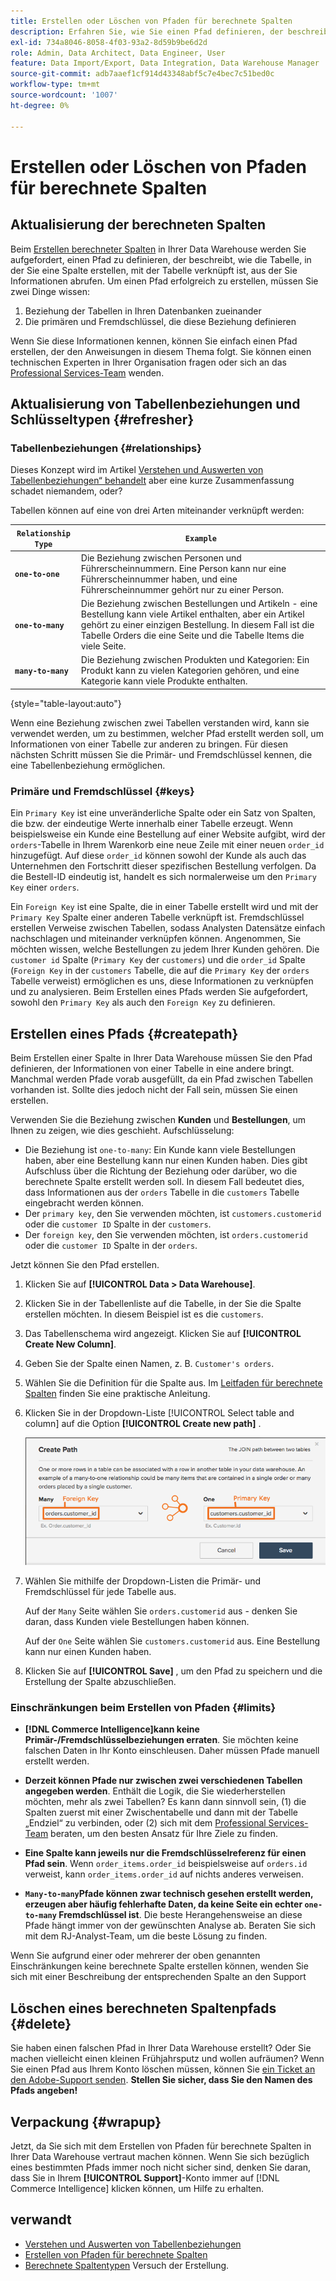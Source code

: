 ```yaml
---
title: Erstellen oder Löschen von Pfaden für berechnete Spalten
description: Erfahren Sie, wie Sie einen Pfad definieren, der beschreibt, wie die Tabelle, in der Sie eine Spalte erstellen, mit der Tabelle verknüpft ist, aus der Sie Informationen abrufen.
exl-id: 734a8046-8058-4f03-93a2-8d59b9be6d2d
role: Admin, Data Architect, Data Engineer, User
feature: Data Import/Export, Data Integration, Data Warehouse Manager
source-git-commit: adb7aaef1cf914d43348abf5c7e4bec7c51bed0c
workflow-type: tm+mt
source-wordcount: '1007'
ht-degree: 0%

---
```


# Erstellen oder Löschen von Pfaden für berechnete Spalten

## Aktualisierung der berechneten Spalten

Beim [Erstellen berechneter Spalten](../data-warehouse-mgr/creating-calculated-columns.md) in Ihrer Data Warehouse werden Sie aufgefordert, einen Pfad zu definieren, der beschreibt, wie die Tabelle, in der Sie eine Spalte erstellen, mit der Tabelle verknüpft ist, aus der Sie Informationen abrufen. Um einen Pfad erfolgreich zu erstellen, müssen Sie zwei Dinge wissen:

1. Beziehung der Tabellen in Ihren Datenbanken zueinander
1. Die primären und Fremdschlüssel, die diese Beziehung definieren

Wenn Sie diese Informationen kennen, können Sie einfach einen Pfad erstellen, der den Anweisungen in diesem Thema folgt. Sie können einen technischen Experten in Ihrer Organisation fragen oder sich an das [Professional Services-Team](https://experienceleague.adobe.com/docs/commerce-knowledge-base/kb/troubleshooting/miscellaneous/mbi-service-policies.html?lang=de) wenden.

## Aktualisierung von Tabellenbeziehungen und Schlüsseltypen {#refresher}

### Tabellenbeziehungen {#relationships}

Dieses Konzept wird im Artikel [Verstehen und Auswerten von Tabellenbeziehungen“ behandelt](../../data-analyst/data-warehouse-mgr/table-relationships.md) aber eine kurze Zusammenfassung schadet niemandem, oder?

Tabellen können auf eine von drei Arten miteinander verknüpft werden:

| **`Relationship Type`** | **`Example`** |
|-----|-----|
| **`one-to-one`** | Die Beziehung zwischen Personen und Führerscheinnummern. Eine Person kann nur eine Führerscheinnummer haben, und eine Führerscheinnummer gehört nur zu einer Person. |
| **`one-to-many`** | Die Beziehung zwischen Bestellungen und Artikeln - eine Bestellung kann viele Artikel enthalten, aber ein Artikel gehört zu einer einzigen Bestellung. In diesem Fall ist die Tabelle Orders die eine Seite und die Tabelle Items die viele Seite. |
| **`many-to-many`** | Die Beziehung zwischen Produkten und Kategorien: Ein Produkt kann zu vielen Kategorien gehören, und eine Kategorie kann viele Produkte enthalten. |

{style="table-layout:auto"}

Wenn eine Beziehung zwischen zwei Tabellen verstanden wird, kann sie verwendet werden, um zu bestimmen, welcher Pfad erstellt werden soll, um Informationen von einer Tabelle zur anderen zu bringen. Für diesen nächsten Schritt müssen Sie die Primär- und Fremdschlüssel kennen, die eine Tabellenbeziehung ermöglichen.

### Primäre und Fremdschlüssel {#keys}

Ein `Primary Key` ist eine unveränderliche Spalte oder ein Satz von Spalten, die bzw. der eindeutige Werte innerhalb einer Tabelle erzeugt. Wenn beispielsweise ein Kunde eine Bestellung auf einer Website aufgibt, wird der `orders`-Tabelle in Ihrem Warenkorb eine neue Zeile mit einer neuen `order_id` hinzugefügt. Auf diese `order_id` können sowohl der Kunde als auch das Unternehmen den Fortschritt dieser spezifischen Bestellung verfolgen. Da die Bestell-ID eindeutig ist, handelt es sich normalerweise um den `Primary Key` einer `orders`.

Ein `Foreign Key` ist eine Spalte, die in einer Tabelle erstellt wird und mit der `Primary Key` Spalte einer anderen Tabelle verknüpft ist. Fremdschlüssel erstellen Verweise zwischen Tabellen, sodass Analysten Datensätze einfach nachschlagen und miteinander verknüpfen können. Angenommen, Sie möchten wissen, welche Bestellungen zu jedem Ihrer Kunden gehören. Die `customer id` Spalte (`Primary Key` der `customers`) und die `order_id` Spalte (`Foreign Key` in der `customers` Tabelle, die auf die `Primary Key` der `orders` Tabelle verweist) ermöglichen es uns, diese Informationen zu verknüpfen und zu analysieren. Beim Erstellen eines Pfads werden Sie aufgefordert, sowohl den `Primary Key` als auch den `Foreign Key` zu definieren.

## Erstellen eines Pfads {#createpath}

Beim Erstellen einer Spalte in Ihrer Data Warehouse müssen Sie den Pfad definieren, der Informationen von einer Tabelle in eine andere bringt. Manchmal werden Pfade vorab ausgefüllt, da ein Pfad zwischen Tabellen vorhanden ist. Sollte dies jedoch nicht der Fall sein, müssen Sie einen erstellen.

Verwenden Sie die Beziehung zwischen **Kunden** und **Bestellungen**, um Ihnen zu zeigen, wie dies geschieht. Aufschlüsselung:

* Die Beziehung ist `one-to-many`: Ein Kunde kann viele Bestellungen haben, aber eine Bestellung kann nur einen Kunden haben. Dies gibt Aufschluss über die Richtung der Beziehung oder darüber, wo die berechnete Spalte erstellt werden soll. In diesem Fall bedeutet dies, dass Informationen aus der `orders` Tabelle in die `customers` Tabelle eingebracht werden können.
* Der `primary key`, den Sie verwenden möchten, ist `customers.customerid` oder die `customer ID` Spalte in der `customers`.
* Der `foreign key`, den Sie verwenden möchten, ist `orders.customerid` oder die `customer ID` Spalte in der `orders`.

Jetzt können Sie den Pfad erstellen.

1. Klicken Sie auf **[!UICONTROL Data > Data Warehouse]**.
1. Klicken Sie in der Tabellenliste auf die Tabelle, in der Sie die Spalte erstellen möchten. In diesem Beispiel ist es die `customers`.
1. Das Tabellenschema wird angezeigt. Klicken Sie auf **[!UICONTROL Create New Column]**.
1. Geben Sie der Spalte einen Namen, z. B. `Customer's orders`.
1. Wählen Sie die Definition für die Spalte aus. Im [Leitfaden für berechnete Spalten](../data-warehouse-mgr/creating-calculated-columns.md) finden Sie eine praktische Anleitung.
1. Klicken Sie in der Dropdown-Liste [!UICONTROL Select table and column] auf die Option **[!UICONTROL Create new path]** .

   ![Erstellen von Pfaden für modale berechnete Spalten](../../assets/Creating_Paths_modal.png)

1. Wählen Sie mithilfe der Dropdown-Listen die Primär- und Fremdschlüssel für jede Tabelle aus.

   Auf der `Many` Seite wählen Sie `orders.customerid` aus - denken Sie daran, dass Kunden viele Bestellungen haben können.

   Auf der `One` Seite wählen Sie `customers.customerid` aus. Eine Bestellung kann nur einen Kunden haben.

1. Klicken Sie auf **[!UICONTROL Save]** , um den Pfad zu speichern und die Erstellung der Spalte abzuschließen.

### Einschränkungen beim Erstellen von Pfaden {#limits}

* **[!DNL Commerce Intelligence]kann keine Primär-/Fremdschlüsselbeziehungen erraten**. Sie möchten keine falschen Daten in Ihr Konto einschleusen. Daher müssen Pfade manuell erstellt werden.

* **Derzeit können Pfade nur zwischen zwei verschiedenen Tabellen angegeben werden**. Enthält die Logik, die Sie wiederherstellen möchten, mehr als zwei Tabellen? Es kann dann sinnvoll sein, (1) die Spalten zuerst mit einer Zwischentabelle und dann mit der Tabelle „Endziel“ zu verbinden, oder (2) sich mit dem [Professional Services-Team](https://experienceleague.adobe.com/docs/commerce-knowledge-base/kb/troubleshooting/miscellaneous/mbi-service-policies.html?lang=de) beraten, um den besten Ansatz für Ihre Ziele zu finden.

* **Eine Spalte kann jeweils nur die Fremdschlüsselreferenz für einen Pfad sein**. Wenn `order_items.order_id` beispielsweise auf `orders.id` verweist, kann `order_items.order_id` auf nichts anderes verweisen.

* **`Many-to-many`Pfade können zwar technisch gesehen erstellt werden, erzeugen aber häufig fehlerhafte Daten, da keine Seite ein echter `one-to-many` Fremdschlüssel ist**. Die beste Herangehensweise an diese Pfade hängt immer von der gewünschten Analyse ab. Beraten Sie sich mit dem RJ-Analyst-Team, um die beste Lösung zu finden.

Wenn Sie aufgrund einer oder mehrerer der oben genannten Einschränkungen keine berechnete Spalte erstellen können, wenden Sie sich mit einer Beschreibung der entsprechenden Spalte an den Support

## Löschen eines berechneten Spaltenpfads {#delete}

Sie haben einen falschen Pfad in Ihrer Data Warehouse erstellt? Oder Sie machen vielleicht einen kleinen Frühjahrsputz und wollen aufräumen? Wenn Sie einen Pfad aus Ihrem Konto löschen müssen, können Sie [ein Ticket an den Adobe-Support senden](../../guide-overview.md#Submitting-a-Support-Ticket). **Stellen Sie sicher, dass Sie den Namen des Pfads angeben!**

## Verpackung {#wrapup}

Jetzt, da Sie sich mit dem Erstellen von Pfaden für berechnete Spalten in Ihrer Data Warehouse vertraut machen können. Wenn Sie sich bezüglich eines bestimmten Pfads immer noch nicht sicher sind, denken Sie daran, dass Sie in Ihrem **[!UICONTROL Support]**-Konto immer auf [!DNL Commerce Intelligence] klicken können, um Hilfe zu erhalten.

## verwandt

* [Verstehen und Auswerten von Tabellenbeziehungen](../data-warehouse-mgr/table-relationships.md)
* [Erstellen von Pfaden für berechnete Spalten](../data-warehouse-mgr/create-paths-calc-columns.md)
* [Berechnete Spaltentypen](../data-warehouse-mgr/calc-column-types.md) Versuch der Erstellung.
